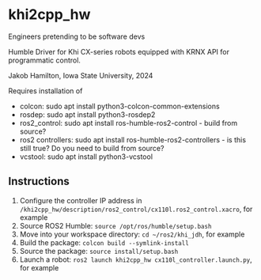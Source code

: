 # khi2cpp_hw
Engineers pretending to be software devs

Humble Driver for Khi CX-series robots equipped with KRNX API for programmatic control.

Jakob Hamilton, Iowa State University, 2024

Requires installation of
- colcon: sudo apt install python3-colcon-common-extensions
- rosdep: sudo apt install python3-rosdep2
- ros2_control: sudo apt install ros-humble-ros2-control - build from source?
- ros2 controllers: sudo apt install ros-humble-ros2-controllers - is this still true? Do you need to build from source?
- vcstool: sudo apt install python3-vcstool

## Instructions
1. Configure the controller IP address in ```/khi2cpp_hw/description/ros2_control/cx110l.ros2_control.xacro```, for example
2. Source ROS2 Humble: ```source /opt/ros/humble/setup.bash```
3. Move into your workspace directory: ```cd ~/ros2/khi_jdh```, for example
4. Build the package: ```colcon build --symlink-install```
5. Source the package: ```source install/setup.bash```
6. Launch a robot: ```ros2 launch khi2cpp_hw cx110l_controller.launch.py```, for example